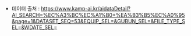 * 데이터 출처 : https://www.kamp-ai.kr/aidataDetail?AI_SEARCH=%EC%A3%BC%EC%A1%B0+%EA%B3%B5%EC%A0%95&page=1&DATASET_SEQ=53&EQUIP_SEL=&GUBUN_SEL=&FILE_TYPE_SEL=&WDATE_SEL=
